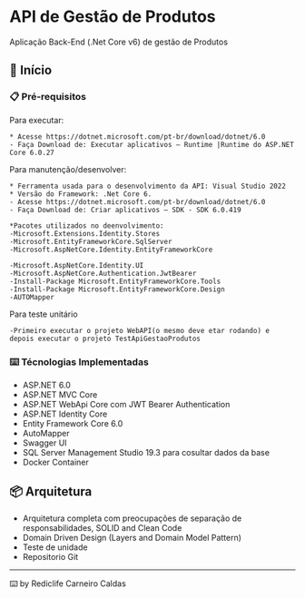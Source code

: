 # API de Gestão de Produtos

Aplicação Back-End (.Net Core v6) de gestão de Produtos

## 🚀 Início


### 📋 Pré-requisitos


Para executar:
```
* Acesse https://dotnet.microsoft.com/pt-br/download/dotnet/6.0
- Faça Download de: Executar aplicativos – Runtime |Runtime do ASP.NET Core 6.0.27
```

Para manutenção/desenvolver:
```
* Ferramenta usada para o desenvolvimento da API: Visual Studio 2022
* Versão do Framework: .Net Core 6.
- Acesse https://dotnet.microsoft.com/pt-br/download/dotnet/6.0  
- Faça Download de: Criar aplicativos – SDK - SDK 6.0.419 

*Pacotes utilizados no deenvolvimento:
-Microsoft.Extensions.Identity.Stores 
-Microsoft.EntityFrameworkCore.SqlServer
-Microsoft.AspNetCore.Identity.EntityFrameworkCore

-Microsoft.AspNetCore.Identity.UI
-Microsoft.AspNetCore.Authentication.JwtBearer
-Install-Package Microsoft.EntityFrameworkCore.Tools
-Install-Package Microsoft.EntityFrameworkCore.Design
-AUTOMapper

```

Para teste unitário
```
-Primeiro executar o projeto WebAPI(o mesmo deve etar rodando) e depois executar o projeto TestApiGestaoProdutos
```

### ⌨️ Técnologias Implementadas

* ASP.NET 6.0
* ASP.NET MVC Core
* ASP.NET WebApi Core com JWT Bearer Authentication
* ASP.NET Identity Core
* Entity Framework Core 6.0
* AutoMapper
* Swagger UI
* SQL Server Management Studio	19.3 para cosultar dados da base
* Docker Container


## 📦 Arquitetura

* Arquitetura completa com preocupações de separação de responsabilidades, SOLID and Clean Code
* Domain Driven Design (Layers and Domain Model Pattern)
* Teste de unidade
* Repositorio Git


---
⌨️ by Rediclife Carneiro Caldas
